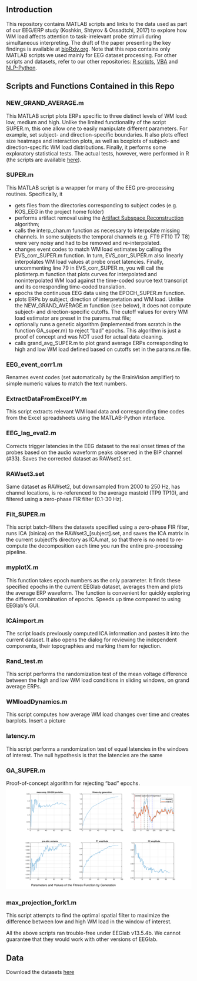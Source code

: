 ## Introduction

This repository contains MATLAB scripts and links to the data used as part of our EEG/ERP study (Koshkin, Shtyrov & Ossadtchi, 2017) to explore how WM load affects attention to task-irrelevant probe stimuli during simultaneous interpreting. The draft of the paper presenting the key findings is available at [bioRxiv.org](https://cloud.mail.ru/public/3Lon/PVvjRVfY4). Note that this repo contains only MATLAB scripts we used mainly for EEG dataset processing. For other scripts and datasets, refer to our other repositories: [R scripts](https://github.com/RomanKoshkin/R), [VBA](https://github.com/RomanKoshkin/VBA) and [NLP-Python](https://github.com/RomanKoshkin/NLP-Python).

## Scripts and Functions Contained in this Repo

### NEW_GRAND_AVERAGE.m 

This MATLAB script plots ERPs specific to three distinct levels of WM load: low, medium and high. Unlike the limited functionality of the script SUPER.m, this one allow one to easily manipulate different parameters. For example, set subject- and direction-specific boundaries. It also plots effect size heatmaps and interaction plots, as well as boxplots of subject- and direction-specific WM load distributions. Finally, it performs some exploratory statistical tests. The actual tests, however, were performed in R (the scripts are available [here](https://github.com/RomanKoshkin/R)).

### SUPER.m

This MATLAB script is a wrapper for many of the EEG pre-processing routines. Specifically, it
-	gets files from the directories corresponding to subject codes (e.g. KOS_EEG in the project home folder)
-	performs artifact removal using the [Artifact Subspace Reconstruction]( https://www.google.ru/url?sa=t&rct=j&q=&esrc=s&source=web&cd=2&cad=rja&uact=8&ved=0ahUKEwjcopyLpP3VAhUJJ5oKHSRzDFkQFggvMAE&url=https%3A%2F%2Fsccn.ucsd.edu%2Feeglab%2Fplugins%2FASR.pdf&usg=AFQjCNEWMNv8JmmqhpschRTKlwo2Lffasg) algorithm;
-	calls the interp_chan.m function as necessary to interpolate missing channels. In some subjects the temporal channels (e.g. FT9 FT10 T7 T8) were very noisy and had to be removed and re-interpolated.
-	changes event codes to match WM load estimates by calling the EVS_corr_SUPER.m function. In turn, EVS_corr_SUPER.m also linearly interpolates WM load values at probe onset latencies. Finally, uncommenting line 79 in EVS_corr_SUPER.m, you will call the plotinterp.m function that plots curves for interpolated and noninterpolated WM load against the time-coded source text transcript and its corresponding time-coded translation.
-	epochs the continuous EEG data using the EPOCH_SUPER.m function.
-	plots ERPs by subject, direction of interpretation and WM load. Unlike the NEW_GRAND_AVERAGE.m function (see below), it does not compute subject- and direction-specific cutoffs. The cutoff values for every WM load estimator are preset in the params.mat file;
-	optionally runs a genetic algorithm (implemented from scratch in the function GA_super.m) to reject “bad” epochs. This algorithm is just a proof of concept and was NOT used for actual data cleaning.
-	calls grand_avg_SUPER.m to plot grand average ERPs corresponding to high and low WM load defined based on cutoffs set in the params.m file.

### EEG_event_corr1.m

Renames event codes (set automatically by the BrainVision amplifier) to simple numeric values to match the text numbers.

### ExtractDataFromExcelPY.m 

This script extracts relevant WM load data and corresponding time codes from the Excel spreadsheets using the MATLAB-Python interface.

### EEG_lag_eval2.m 

Corrects trigger latencies in the EEG dataset to the real onset times of the probes based on the audio waveform peaks observed in the BIP channel (#33). Saves the corrected dataset as RAWset2.set.

### RAWset3.set 

Same dataset as RAWset2, but downsampled from 2000 to 250 Hz, has channel locations, is re-referenced to the average mastoid (TP9 TP10), and filtered using a zero-phase FIR filter (0.1-30 Hz).

### Filt_SUPER.m

This script batch-filters the datasets specified using a zero-phase FIR filter, runs ICA (binica) on the RAWset3_[subject].set, and saves the ICA matrix in the current subject?s directory as ICA.mat, so that there is no need to re-compute the decomposition each time you run the entire pre-processing pipeline.

### myplotX.m

This function takes epoch numbers as the only parameter. It finds these specified epochs in the current EEGlab dataset, averages them and plots the average ERP waveform. The function is convenient for quickly exploring the different combination of epochs. Speeds up time compared to using EEGlab's GUI.

### ICAimport.m

The script loads previously computed ICA information and pastes it into the current dataset. It also opens the dialog for reviewing the independent components, their topographies and marking them for rejection.

### Rand_test.m

This script performs the randomization test of the mean voltage difference between the high and low WM load conditions in sliding windows, on grand average ERPs.

### WMloadDynamics.m

This script computes how average WM load changes over time and creates barplots. Insert a picture

### latency.m

This script performs a randomization test of equal latencies in the windows of interest. The null hypothesis is that the latencies are the same

### GA_SUPER.m

Proof-of-concept algorithm for rejecting “bad” epochs. ![Alt text](https://github.com/RomanKoshkin/EEG/blob/master/GA.png)

### max_projection_fork1.m

This script attempts to find the optimal spatial filter to maximize the difference between low and high WM load in the window of interest.

All the above scripts ran trouble-free under EEGlab v13.5.4b. We cannot guarantee that they would work with other versions of EEGlab.


## Data

Download the datasets [here](https://cloud.mail.ru/public/4cRw/2z7aTxQTx)
